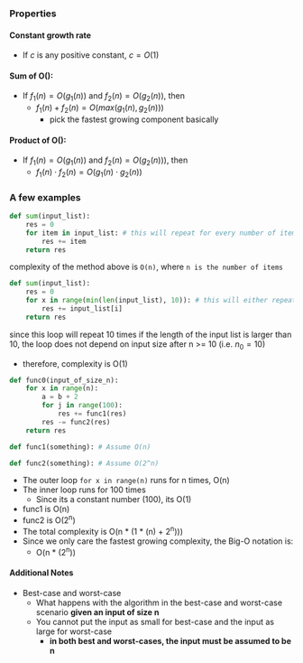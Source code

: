 ### Properties
#### Constant growth rate
- If $c$ is any positive constant, $c = O(1)$

#### Sum of O():
- If $f_1(n) = O(g_1(n))$ and $f_2(n) = O(g_2(n))$, then
	- $f_1(n) + f_2(n) = O(max(g_1(n), g_2(n)))$
		- pick the fastest growing component basically

#### Product of O():
- If $f_1(n) = O(g_1(n))$ and $f_2(n) = O(g_2(n)))$, then
	- $f_1(n) \cdot f_2(n) = O(g_1(n) \cdot g_2(n))$

### A few examples
```python
def sum(input_list):
	res = 0
	for item in input_list: # this will repeat for every number of items in n
		res += item
	return res
```
complexity of the method above is `O(n)`, where `n is the number of items`

```python
def sum(input_list):
	res = 0
	for x in range(min(len(input_list), 10)): # this will either repeat for all numbers in input_list, or 10 times
		res += input_list[i]
	return res
```
since this loop will repeat 10 times if the length of the input list is larger than 10, the loop does not depend on input size after n >= 10 (i.e. $n_0 = 10$)
- therefore, complexity is O(1)

```python
def func0(input_of_size_n):
	for x in range(n):
		a = b + 2
		for j in range(100):
			res += func1(res)
		res -= func2(res)
	return res

def func1(something): # Assume O(n)

def func2(something): # Assume O(2^n)
```
- The outer loop `for x in range(n)` runs for n times, O(n)
- The inner loop runs for 100 times
	- Since its a constant number (100), its O(1)
- func1 is O(n)
- func2 is O(2<sup>n</sup>)
- The total complexity is O(n * (1 * (n) + 2<sup>n</sup>)))
- Since we only care the fastest growing complexity, the Big-O notation is:
	- O(n * (2<sup>n</sup>))

#### Additional Notes
- Best-case and worst-case
	- What happens with the algorithm in the best-case and worst-case scenario **given an input of size n**
	- You cannot put the input as small for best-case and the input as large for worst-case
		- **in both best and worst-cases, the input must be assumed to be n**
